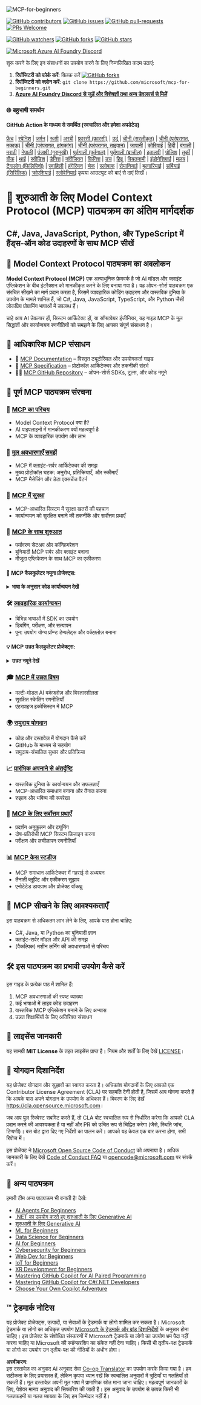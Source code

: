 <!--
CO_OP_TRANSLATOR_METADATA:
{
  "original_hash": "a016679b18071ab1ad4309c0cb4cb8ca",
  "translation_date": "2025-05-19T14:48:10+00:00",
  "source_file": "README.md",
  "language_code": "hi"
}
-->
![MCP-for-beginners](../../translated_images/mcp-beginners.2ce2b317996369ff66c5b72e25eff9d4288ab2741fc70c0b4e523d1ae1e249fd.hi.png)

[![GitHub contributors](https://img.shields.io/github/contributors/microsoft/mcp-for-beginners.svg)](https://GitHub.com/microsoft/mcp-for-beginners/graphs/contributors)
[![GitHub issues](https://img.shields.io/github/issues/microsoft/mcp-for-beginners.svg)](https://GitHub.com/microsoft/mcp-for-beginners/issues)
[![GitHub pull-requests](https://img.shields.io/github/issues-pr/microsoft/mcp-for-beginners.svg)](https://GitHub.com/microsoft/mcp-for-beginners/pulls)
[![PRs Welcome](https://img.shields.io/badge/PRs-welcome-brightgreen.svg?style=flat-square)](http://makeapullrequest.com)

[![GitHub watchers](https://img.shields.io/github/watchers/microsoft/mcp-for-beginners.svg?style=social&label=Watch)](https://GitHub.com/microsoft/mcp-for-beginners/watchers)
[![GitHub forks](https://img.shields.io/github/forks/microsoft/mcp-for-beginners.svg?style=social&label=Fork)](https://GitHub.com/microsoft/mcp-for-beginners/network)
[![GitHub stars](https://img.shields.io/github/stars/microsoft/mcp-for-beginners?style=social&label=Star)](https://GitHub.com/microsoft/mcp-for-beginners/stargazers)


[![Microsoft Azure AI Foundry Discord](https://dcbadge.vercel.app/api/server/ByRwuEEgH4)](https://discord.com/invite/ByRwuEEgH4)


शुरू करने के लिए इन संसाधनों का उपयोग करने के लिए निम्नलिखित कदम उठाएं:
1. **रिपॉजिटरी को फोर्क करें**: क्लिक करें [![GitHub forks](https://img.shields.io/github/forks/microsoft/mcp-for-beginners.svg?style=social&label=Fork)](https://GitHub.com/microsoft/mcp-for-beginners/network)
2. **रिपॉजिटरी को क्लोन करें**:   `git clone https://github.com/microsoft/mcp-for-beginners.git`
3. [**Azure AI Foundry Discord से जुड़ें और विशेषज्ञों तथा अन्य डेवलपर्स से मिलें**](https://discord.com/invite/ByRwuEEgH4)


### 🌐 बहुभाषी समर्थन

#### GitHub Action के माध्यम से समर्थित (स्वचालित और हमेशा अपडेटेड)
[फ्रेंच](../fr/README.md) | [स्पेनिश](../es/README.md) | [जर्मन](../de/README.md) | [रूसी](../ru/README.md) | [अरबी](../ar/README.md) | [फ़ारसी (फ़ारसी)](../fa/README.md) | [उर्दू](../ur/README.md) | [चीनी (सरलीकृत)](../zh/README.md) | [चीनी (परंपरागत, मकाऊ)](../mo/README.md) | [चीनी (परंपरागत, हांगकांग)](../hk/README.md) | [चीनी (परंपरागत, ताइवान)](../tw/README.md) | [जापानी](../ja/README.md) | [कोरियाई](../ko/README.md) | [हिंदी](./README.md) | [बंगाली](../bn/README.md) | [मराठी](../mr/README.md) | [नेपाली](../ne/README.md) | [पंजाबी (गुरुमुखी)](../pa/README.md) | [पुर्तगाली (पुर्तगाल)](../pt/README.md) | [पुर्तगाली (ब्राजील)](../br/README.md) | [इतालवी](../it/README.md) | [पोलिश](../pl/README.md) | [तुर्की](../tr/README.md) | [ग्रीक](../el/README.md) | [थाई](../th/README.md) | [स्वीडिश](../sv/README.md) | [डेनिश](../da/README.md) | [नॉर्वेजियन](../no/README.md) | [फ़िनिश](../fi/README.md) | [डच](../nl/README.md) | [हिब्रू](../he/README.md) | [वियतनामी](../vi/README.md) | [इंडोनेशियाई](../id/README.md) | [मलय](../ms/README.md) | [टैगालोग (फिलिपिनो)](../tl/README.md) | [स्वाहिली](../sw/README.md) | [हंगेरियन](../hu/README.md) | [चेक](../cs/README.md) | [स्लोवाक](../sk/README.md) | [रोमानियाई](../ro/README.md) | [बुल्गारियाई](../bg/README.md) | [सर्बियाई (सिरिलिक)](../sr/README.md) | [क्रोएशियाई](../hr/README.md) | [स्लोवेनियाई](../sl/README.md) कृपया आउटपुट को बाएं से दाएं लिखें।
# 🚀 शुरुआती के लिए Model Context Protocol (MCP) पाठ्यक्रम का अंतिम मार्गदर्शक

## **C#, Java, JavaScript, Python, और TypeScript में हैंड्स-ऑन कोड उदाहरणों के साथ MCP सीखें**

## 🧠 Model Context Protocol पाठ्यक्रम का अवलोकन

**Model Context Protocol (MCP)** एक अत्याधुनिक फ्रेमवर्क है जो AI मॉडल और क्लाइंट एप्लिकेशन के बीच इंटरैक्शन को मानकीकृत करने के लिए बनाया गया है। यह ओपन-सोर्स पाठ्यक्रम एक संरचित सीखने का मार्ग प्रदान करता है, जिसमें व्यावहारिक कोडिंग उदाहरण और वास्तविक दुनिया के उपयोग के मामले शामिल हैं, जो C#, Java, JavaScript, TypeScript, और Python जैसी लोकप्रिय प्रोग्रामिंग भाषाओं में उपलब्ध हैं।

चाहे आप AI डेवलपर हों, सिस्टम आर्किटेक्ट हों, या सॉफ्टवेयर इंजीनियर, यह गाइड MCP के मूल सिद्धांतों और कार्यान्वयन रणनीतियों को समझने के लिए आपका संपूर्ण संसाधन है।

## 🔗 आधिकारिक MCP संसाधन

- 📘 [MCP Documentation](https://modelcontextprotocol.io/) – विस्तृत ट्यूटोरियल और उपयोगकर्ता गाइड  
- 📜 [MCP Specification](https://spec.modelcontextprotocol.io/) – प्रोटोकॉल आर्किटेक्चर और तकनीकी संदर्भ  
- 🧑‍💻 [MCP GitHub Repository](https://github.com/modelcontextprotocol) – ओपन-सोर्स SDKs, टूल्स, और कोड नमूने  

## 🧭 पूर्ण MCP पाठ्यक्रम संरचना

### 📌 [MCP का परिचय](./00-Introduction/README.md)

- Model Context Protocol क्या है?  
- AI पाइपलाइनों में मानकीकरण क्यों महत्वपूर्ण है  
- MCP के व्यावहारिक उपयोग और लाभ  

### 🧩 [मूल अवधारणाएँ समझें](./01-CoreConcepts/README.md)

- MCP में क्लाइंट-सर्वर आर्किटेक्चर की समझ  
- मुख्य प्रोटोकॉल घटक: अनुरोध, प्रतिक्रियाएँ, और स्कीमाएँ  
- MCP मैसेजिंग और डेटा एक्सचेंज पैटर्न  

### 🔐 [MCP में सुरक्षा](./02-Security/readme.md)

- MCP-आधारित सिस्टम में सुरक्षा खतरों की पहचान  
- कार्यान्वयन को सुरक्षित बनाने की तकनीकें और सर्वोत्तम प्रथाएँ  

### 🚀 [MCP के साथ शुरुआत](./03-GettingStarted/README.md)

- पर्यावरण सेटअप और कॉन्फ़िगरेशन  
- बुनियादी MCP सर्वर और क्लाइंट बनाना  
- मौजूदा एप्लिकेशन के साथ MCP का एकीकरण  

#### 🧮 MCP कैलकुलेटर नमूना प्रोजेक्ट्स:
<details>
  <summary><strong>भाषा के अनुसार कोड कार्यान्वयन देखें</strong></summary>

  - [C# MCP सर्वर उदाहरण](./03-GettingStarted/samples/csharp/README.md)  
  - [Java MCP कैलकुलेटर](./03-GettingStarted/samples/java/calculator/README.md)  
  - [JavaScript MCP डेमो](./03-GettingStarted/samples/javascript/README.md)  
  - [Python MCP सर्वर](../../03-GettingStarted/samples/python/mcp_calculator_server.py)  
  - [TypeScript MCP उदाहरण](./03-GettingStarted/samples/typescript/README.md)  

</details>

### 🛠️ [व्यावहारिक कार्यान्वयन](./04-PracticalImplementation/README.md)

- विभिन्न भाषाओं में SDK का उपयोग  
- डिबगिंग, परीक्षण, और सत्यापन  
- पुन: उपयोग योग्य प्रॉम्प्ट टेम्पलेट्स और वर्कफ़्लोज़ बनाना  

#### 💡 MCP उन्नत कैलकुलेटर प्रोजेक्ट्स:
<details>
  <summary><strong>उन्नत नमूने देखें</strong></summary>

  - [उन्नत C# नमूना](./04-PracticalImplementation/samples/csharp/README.md)  
  - [Java कंटेनर ऐप उदाहरण](./04-PracticalImplementation/samples/java/containerapp/README.md)  
  - [JavaScript उन्नत नमूना](./04-PracticalImplementation/samples/javascript/README.md)  
  - [Python जटिल कार्यान्वयन](../../04-PracticalImplementation/samples/python/mcp_sample.py)  
  - [TypeScript कंटेनर नमूना](./04-PracticalImplementation/samples/typescript/README.md)  

</details>

### 🎓 [MCP में उन्नत विषय](./05-AdvancedTopics/README.md)

- मल्टी-मोडल AI वर्कफ़्लोज़ और विस्तारशीलता  
- सुरक्षित स्केलिंग रणनीतियाँ  
- एंटरप्राइज इकोसिस्टम में MCP  

### 🌍 [समुदाय योगदान](./06-CommunityContributions/README.md)

- कोड और दस्तावेज़ में योगदान कैसे करें  
- GitHub के माध्यम से सहयोग  
- समुदाय-संचालित सुधार और प्रतिक्रिया  

### 📈 [प्रारंभिक अपनाने से अंतर्दृष्टि](./07-CaseStudies/README.md)

- वास्तविक दुनिया के कार्यान्वयन और सफलताएँ  
- MCP-आधारित समाधान बनाना और तैनात करना  
- रुझान और भविष्य की रूपरेखा  

### 📏 [MCP के लिए सर्वोत्तम प्रथाएँ](./08-BestPractices/README.md)

- प्रदर्शन अनुकूलन और ट्यूनिंग  
- दोष-प्रतिरोधी MCP सिस्टम डिजाइन करना  
- परीक्षण और लचीलापन रणनीतियाँ  

### 📊 [MCP केस स्टडीज](./09-CaseStudy/Readme.md)

- MCP समाधान आर्किटेक्चर में गहराई से अध्ययन  
- तैनाती ब्लूप्रिंट और एकीकरण सुझाव  
- एनोटेटेड डायग्राम और प्रोजेक्ट वॉकथ्रू  

## 🎯 MCP सीखने के लिए आवश्यकताएँ

इस पाठ्यक्रम से अधिकतम लाभ लेने के लिए, आपके पास होना चाहिए:

- C#, Java, या Python का बुनियादी ज्ञान  
- क्लाइंट-सर्वर मॉडल और API की समझ  
- (वैकल्पिक) मशीन लर्निंग की अवधारणाओं से परिचय  

## 🛠️ इस पाठ्यक्रम का प्रभावी उपयोग कैसे करें

इस गाइड के प्रत्येक पाठ में शामिल हैं:

1. MCP अवधारणाओं की स्पष्ट व्याख्या  
2. कई भाषाओं में लाइव कोड उदाहरण  
3. वास्तविक MCP एप्लिकेशन बनाने के लिए अभ्यास  
4. उन्नत शिक्षार्थियों के लिए अतिरिक्त संसाधन  

## 📜 लाइसेंस जानकारी

यह सामग्री **MIT License** के तहत लाइसेंस प्राप्त है। नियम और शर्तों के लिए देखें [LICENSE](../../LICENSE)।

## 🤝 योगदान दिशानिर्देश

यह प्रोजेक्ट योगदान और सुझावों का स्वागत करता है। अधिकांश योगदानों के लिए आपको एक Contributor License Agreement (CLA) पर सहमति देनी होती है, जिसमें आप घोषणा करते हैं कि आपके पास अपने योगदान के उपयोग के अधिकार हैं। विवरण के लिए देखें <https://cla.opensource.microsoft.com>।

जब आप पुल रिक्वेस्ट सबमिट करते हैं, तो CLA बोट स्वचालित रूप से निर्धारित करेगा कि आपको CLA प्रदान करने की आवश्यकता है या नहीं और PR को उचित रूप से चिह्नित करेगा (जैसे, स्थिति जांच, टिप्पणी)। बस बोट द्वारा दिए गए निर्देशों का पालन करें। आपको यह केवल एक बार करना होगा, सभी रिपोज में।

इस प्रोजेक्ट ने [Microsoft Open Source Code of Conduct](https://opensource.microsoft.com/codeofconduct/) को अपनाया है। अधिक जानकारी के लिए देखें [Code of Conduct FAQ](https://opensource.microsoft.com/codeofconduct/faq/) या [opencode@microsoft.com](mailto:opencode@microsoft.com) पर संपर्क करें।

## 🎒 अन्य पाठ्यक्रम  
हमारी टीम अन्य पाठ्यक्रम भी बनाती है! देखें:

- [AI Agents For Beginners](https://github.com/microsoft/ai-agents-beginners?WT.mc_id=academic-105485-koreyst)  
- [.NET का उपयोग करते हुए शुरुआती के लिए Generative AI](https://github.com/microsoft/Generative-AI-for-beginners-dotnet?WT.mc_id=academic-105485-koreyst)  
- [शुरुआती के लिए Generative AI](https://github.com/microsoft/generative-ai-for-beginners?WT.mc_id=academic-105485-koreyst)
- [ML for Beginners](https://aka.ms/ml-beginners?WT.mc_id=academic-105485-koreyst)
- [Data Science for Beginners](https://aka.ms/datascience-beginners?WT.mc_id=academic-105485-koreyst)
- [AI for Beginners](https://aka.ms/ai-beginners?WT.mc_id=academic-105485-koreyst)
- [Cybersecurity for Beginners](https://github.com/microsoft/Security-101??WT.mc_id=academic-96948-sayoung)
- [Web Dev for Beginners](https://aka.ms/webdev-beginners?WT.mc_id=academic-105485-koreyst)
- [IoT for Beginners](https://aka.ms/iot-beginners?WT.mc_id=academic-105485-koreyst)
- [XR Development for Beginners](https://github.com/microsoft/xr-development-for-beginners?WT.mc_id=academic-105485-koreyst)
- [Mastering GitHub Copilot for AI Paired Programming](https://aka.ms/GitHubCopilotAI?WT.mc_id=academic-105485-koreyst)
- [Mastering GitHub Copilot for C#/.NET Developers](https://github.com/microsoft/mastering-github-copilot-for-dotnet-csharp-developers?WT.mc_id=academic-105485-koreyst)
- [Choose Your Own Copilot Adventure](https://github.com/microsoft/CopilotAdventures?WT.mc_id=academic-105485-koreyst)


## ™️ ट्रेडमार्क नोटिस

यह प्रोजेक्ट प्रोजेक्ट्स, उत्पादों, या सेवाओं के ट्रेडमार्क या लोगो शामिल कर सकता है। Microsoft ट्रेडमार्क या लोगो का अधिकृत उपयोग [Microsoft के ट्रेडमार्क और ब्रांड दिशानिर्देशों](https://www.microsoft.com/legal/intellectualproperty/trademarks/usage/general) के अनुसार होना चाहिए। इस प्रोजेक्ट के संशोधित संस्करणों में Microsoft ट्रेडमार्क या लोगो का उपयोग भ्रम पैदा नहीं करना चाहिए या Microsoft की स्पॉन्सरशिप का संकेत नहीं देना चाहिए। किसी भी तृतीय-पक्ष ट्रेडमार्क या लोगो का उपयोग उन तृतीय-पक्ष की नीतियों के अधीन होगा।

**अस्वीकरण**:  
इस दस्तावेज़ का अनुवाद AI अनुवाद सेवा [Co-op Translator](https://github.com/Azure/co-op-translator) का उपयोग करके किया गया है। हम सटीकता के लिए प्रयासरत हैं, लेकिन कृपया ध्यान रखें कि स्वचालित अनुवादों में त्रुटियाँ या गलतियाँ हो सकती हैं। मूल दस्तावेज़ अपनी मूल भाषा में प्रामाणिक स्रोत माना जाना चाहिए। महत्वपूर्ण जानकारी के लिए, पेशेवर मानव अनुवाद की सिफारिश की जाती है। इस अनुवाद के उपयोग से उत्पन्न किसी भी गलतफहमी या गलत व्याख्या के लिए हम जिम्मेदार नहीं हैं।